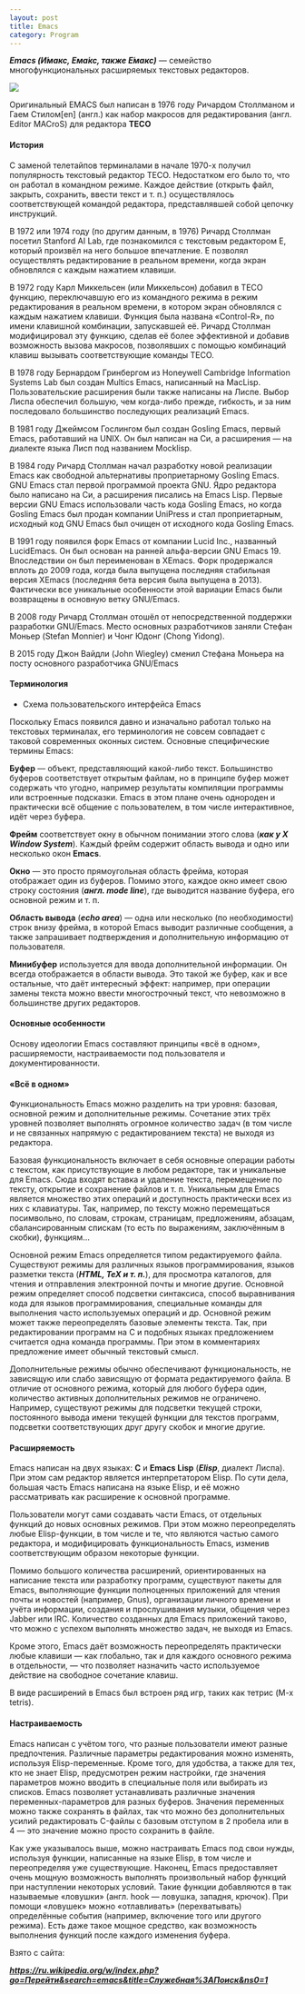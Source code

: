 ```yaml
---
layout: post
title: Emacs 
category: Program
---
```


***Emacs (И́макс, Ема́кс, также Е́макс)*** — семейство многофункциональных расширяемых текстовых редакторов.

![](/image/my_image/emacs.jpg)

Оригинальный EMACS был написан в 1976 году Ричардом Столлманом и Гаем Стилом[en] (англ.) как набор макросов для редактирования (англ. Editor MACroS) для редактора **TECO**

#### История

С заменой телетайпов терминалами в начале 1970-х получил популярность текстовый редактор TECO. Недостатком его было то, что он работал в командном режиме. Каждое действие (открыть файл, закрыть, сохранить, ввести текст и т. п.) осуществлялось соответствующей командой редактора, представлявшей собой цепочку инструкций.

В 1972 или 1974 году (по другим данным, в 1976) Ричард Столлман посетил Stanford AI Lab, где познакомился с текстовым редактором E, который произвёл на него большое впечатление. E позволял осуществлять редактирование в реальном времени, когда экран обновлялся с каждым нажатием клавиши.

В 1972 году Карл Миккельсен (или Миккельсон) добавил в TECO функцию, переключавшую его из командного режима в режим редактирования в реальном времени, в котором экран обновлялся с каждым нажатием клавиши. Функция была названа «Control-R», по имени клавишной комбинации, запускавшей её. Ричард Столлман модифицировал эту функцию, сделав её более эффективной и добавив возможность вызова макросов, позволявших с помощью комбинаций клавиш вызывать соответствующие команды TECO.

В 1978 году Бернардом Гринбергом из Honeywell Cambridge Information Systems Lab был создан Multics Emacs, написанный на MacLisp. Пользовательские расширения были также написаны на Лиспе. Выбор Лиспа обеспечил большую, чем когда-либо прежде, гибкость, и за ним последовало большинство последующих реализаций Emacs.

В 1981 году Джеймсом Гослингом был создан Gosling Emacs, первый Emacs, работавший на UNIX. Он был написан на Си, а расширения — на диалекте языка Лисп под названием Mocklisp.

В 1984 году Ричард Столлман начал разработку новой реализации Emacs как свободной альтернативы проприетарному Gosling Emacs. GNU Emacs стал первой программой проекта GNU. Ядро редактора было написано на Си, а расширения писались на Emacs Lisp. Первые версии GNU Emacs использовали часть кода Gosling Emacs, но когда Gosling Emacs был продан компании UniPress и стал проприетарным, исходный код GNU Emacs был очищен от исходного кода Gosling Emacs.

В 1991 году появился форк Emacs от компании Lucid Inc., названный LucidEmacs. Он был основан на ранней альфа-версии GNU Emacs 19. Впоследствии он был переименован в XEmacs. Форк продержался вплоть до 2009 года, когда была выпущена последняя стабильная версия XEmacs (последняя бета версия была выпущена в 2013). Фактически все уникальные особенности этой вариации Emacs были возвращены в основную ветку GNU/Emacs.

В 2008 году Ричард Столлман отошёл от непосредственной поддержки разработки GNU/Emacs. Место основных разработчиков заняли Стефан Моньер (Stefan Monnier) и Чонг Юдонг (Chong Yidong).

В 2015 году Джон Вайдли (John Wiegley) сменил Стефана Моньера на посту основного разработчика GNU/Emacs

#### Терминология

- Схема пользовательского интерфейса Emacs

Поскольку Emacs появился давно и изначально работал только на текстовых терминалах, его терминология не совсем совпадает с таковой современных оконных систем. Основные специфические термины Emacs:

**Буфер** — объект, представляющий какой-либо текст. Большинство буферов соответствует открытым файлам, но в принципе буфер может содержать что угодно, например результаты компиляции программы или встроенные подсказки. Emacs в этом плане очень однороден и практически всё общение с пользователем, в том числе интерактивное, идёт через буфера.

**Фрейм** соответствует окну в обычном понимании этого слова (***как у X Window System***). Каждый фрейм содержит область вывода и одно или несколько окон **Emacs**.

**Окно** — это просто прямоугольная область фрейма, которая отображает один из буферов. Помимо этого, каждое окно имеет свою строку состояния (***англ. mode line***), где выводится название буфера, его основной режим и т. п.

**Область вывода** (***echo area***) — одна или несколько (по необходимости) строк внизу фрейма, в которой Emacs выводит различные сообщения, а также запрашивает подтверждения и дополнительную информацию от пользователя.

**Минибуфер** используется для ввода дополнительной информации. Он всегда отображается в области вывода. Это такой же буфер, как и все остальные, что даёт интересный эффект: например, при операции замены текста можно ввести многострочный текст, что невозможно в большинстве других редакторов.

#### Основные особенности

Основу идеологии Emacs составляют принципы «всё в одном», расширяемости, настраиваемости под пользователя и документированности.

#### «Всё в одном»

Функциональность Emacs можно разделить на три уровня: базовая, основной режим и дополнительные режимы. Сочетание этих трёх уровней позволяет выполнять огромное количество задач (в том числе и не связанных напрямую с редактированием текста) не выходя из редактора.

Базовая функциональность включает в себя основные операции работы с текстом, как присутствующие в любом редакторе, так и уникальные для Emacs. Сюда входят вставка и удаление текста, перемещение по тексту, открытие и сохранение файлов и т. п. Уникальным для Emacs является множество этих операций и доступность практически всех из них с клавиатуры. Так, например, по тексту можно перемещаться посимвольно, по словам, строкам, страницам, предложениям, абзацам, сбалансированным спискам (то есть по выражениям, заключённым в скобки), функциям…

Основной режим Emacs определяется типом редактируемого файла. Существуют режимы для различных языков программирования, языков разметки текста (***HTML, TeX и т. п.***), для просмотра каталогов, для чтения и отправления электронной почты и многие другие. Основной режим определяет способ подсветки синтаксиса, способ выравнивания кода для языков программирования, специальные команды для выполнения часто используемых операций и др. Основной режим может также переопределять базовые элементы текста. Так, при редактировании программ на C и подобных языках предложением считается одна команда программы. При этом в комментариях предложение имеет обычный текстовый смысл.

Дополнительные режимы обычно обеспечивают функциональность, не зависящую или слабо зависящую от формата редактируемого файла. В отличие от основного режима, который для любого буфера один, количество активных дополнительных режимов не ограничено. Например, существуют режимы для подсветки текущей строки, постоянного вывода имени текущей функции для текстов программ, подсветки соответствующих друг другу скобок и многие другие.

#### Расширяемость

Emacs написан на двух языках: **C** и **Emacs Lisp** (***Elisp***, диалект Лиспа). При этом сам редактор является интерпретатором Elisp. По сути дела, большая часть Emacs написана на языке Elisp, и её можно рассматривать как расширение к основной программе.

Пользователи могут сами создавать части Emacs, от отдельных функций до новых основных режимов. При этом можно переопределять любые Elisp-функции, в том числе и те, что являются частью самого редактора, и модифицировать функциональность Emacs, изменив соответствующим образом некоторые функции.

Помимо большого количества расширений, ориентированных на написание текста или разработку программ, существуют пакеты для Emacs, выполняющие функции полноценных приложений для чтения почты и новостей (например, Gnus), организации личного времени и учёта информации, создания и прослушивания музыки, общения через Jabber или IRC. Количество созданных для Emacs приложений таково, что можно с успехом выполнять множество задач, не выходя из Emacs.

Кроме этого, Emacs даёт возможность переопределять практически любые клавиши — как глобально, так и для каждого основного режима в отдельности, — что позволяет назначить часто используемое действие на свободное сочетание клавиш.

В виде расширений в Emacs был встроен ряд игр, таких как тетрис (M-x tetris).

#### Настраиваемость

Emacs написан с учётом того, что разные пользователи имеют разные предпочтения. Различные параметры редактирования можно изменять, используя Elisp-переменные. Кроме того, для удобства, а также для тех, кто не знает Elisp, предусмотрен режим настройки, где значения параметров можно вводить в специальные поля или выбирать из списков. Emacs позволяет устанавливать различные значения переменных-параметров для разных буферов. Значения переменных можно также сохранять в файлах, так что можно без дополнительных усилий редактировать C-файлы с базовым отступом в 2 пробела или в 4 — это значение можно просто сохранить в файле.

Как уже указывалось выше, можно настраивать Emacs под свои нужды, используя функции, написанные на языке Elisp, в том числе и переопределяя уже существующие. Наконец, Emacs предоставляет очень мощную возможность выполнять произвольный набор функций при наступлении некоторых условий. Такие функции добавляются в так называемые «ловушки» (англ. hook — ловушка, западня, крючок). При помощи «ловушек» можно «отлавливать» (перехватывать) определённые события (например, включение того или другого режима). Есть даже такое мощное средство, как возможность выполнения функций после каждого изменения буфера.

 Взято с сайта:  
 
***https://ru.wikipedia.org/w/index.php?go=Перейти&search=emacs&title=Служебная%3AПоиск&ns0=1***
 